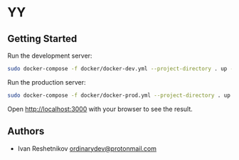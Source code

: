 # YY

## Getting Started

Run the development server:

```bash
sudo docker-compose -f docker/docker-dev.yml --project-directory . up --build
```

Run the production server:

```bash
sudo docker-compose -f docker/docker-prod.yml --project-directory . up --build
```

Open [http://localhost:3000](localhost:3000) with your browser to see the result.

## Authors

-   Ivan Reshetnikov <ordinarydev@protonmail.com>
